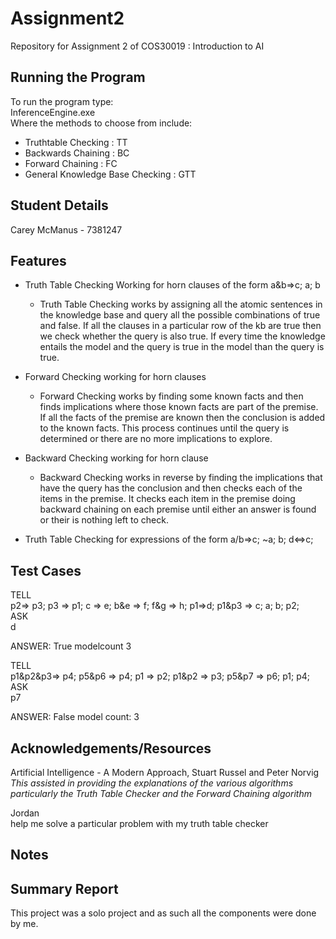 # Assignment2
Repository for Assignment 2 of COS30019 : Introduction to AI

## Running the Program
To run the program type: <br>
InferenceEngine.exe <method> <testfile> <br>
Where the methods to choose from include:
- Truthtable Checking : TT
- Backwards Chaining : BC
- Forward Chaining : FC
- General Knowledge Base Checking : GTT 

## Student Details
Carey McManus - 7381247

## Features
- Truth Table Checking Working for horn clauses of the form a&b=>c; a; b
    - Truth Table Checking works by assigning all the atomic sentences in the knowledge base and query all the possible combinations of true and false. If all the clauses in a particular row of the kb are true then we check whether the query is also true. If every time the knowledge entails the model and the query is true in the model than the query is true.
- Forward Checking working for horn clauses
    - Forward Checking works by finding some known facts and then finds implications where those known facts are part of the premise. If all the facts of the premise are known then the conclusion is added to the known facts. This process continues until the query is determined or there are no more implications to explore.
- Backward Checking working for horn clause
    - Backward Checking works in reverse by finding the implications that have the query has the conclusion and then checks each of the items in the premise. It checks each item in the premise doing backward chaining on each premise until either an answer is found or their is nothing left to check.

- Truth Table Checking for expressions of the form a\/b=>c; ~a; b; d<=>c; 

## Test Cases
TELL<br>
p2=> p3; p3 => p1; c => e; b&e => f; f&g => h; p1=>d; p1&p3 => c; a; b; p2; <br>
ASK <br>
d <br>

ANSWER: True modelcount 3 <br>

TELL <br>
p1&p2&p3=> p4; p5&p6 => p4; p1 => p2; p1&p2 => p3; p5&p7 => p6; p1; p4; <br>
ASK <br>
p7 <br>

ANSWER: False model count: 3

## Acknowledgements/Resources
Artificial Intelligence - A Modern Approach, Stuart Russel and Peter Norvig <br>
_This assisted in providing the explanations of the various algorithms particularly 
the Truth Table Checker and the Forward Chaining algorithm_ <br>

Jordan <br>
help me solve a particular problem with my truth table checker<br>




## Notes

## Summary Report
This project was a solo project and as such all the components were done by me.